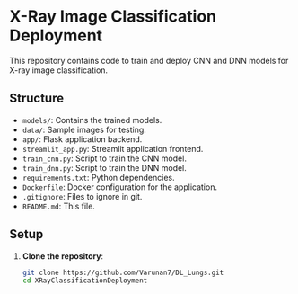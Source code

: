 # X-Ray Image Classification Deployment

This repository contains code to train and deploy CNN and DNN models for X-ray image classification.

## Structure

- `models/`: Contains the trained models.
- `data/`: Sample images for testing.
- `app/`: Flask application backend.
- `streamlit_app.py`: Streamlit application frontend.
- `train_cnn.py`: Script to train the CNN model.
- `train_dnn.py`: Script to train the DNN model.
- `requirements.txt`: Python dependencies.
- `Dockerfile`: Docker configuration for the application.
- `.gitignore`: Files to ignore in git.
- `README.md`: This file.

## Setup

1. **Clone the repository**:
   ```bash
   git clone https://github.com/Varunan7/DL_Lungs.git
   cd XRayClassificationDeployment

